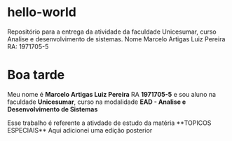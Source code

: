 # hello-world
Repositório para a entrega da atividade da faculdade Unicesumar, curso Analise e desenvolvimento de sistemas. Nome Marcelo Artigas Luiz Pereira RA: 1971705-5

# Boa tarde
Meu nome é **Marcelo Artigas Luiz Pereira** RA **1971705-5**
 e sou aluno na faculdade **Unicesumar**, curso na modalidade **EAD - Analise e Desenvolvimento de Sistemas**

<p>
Esse trabalho é referente a ativdade de estudo da matéria **TOPICOS ESPECIAIS**
Aqui adicionei uma edição posterior
</p>

  

